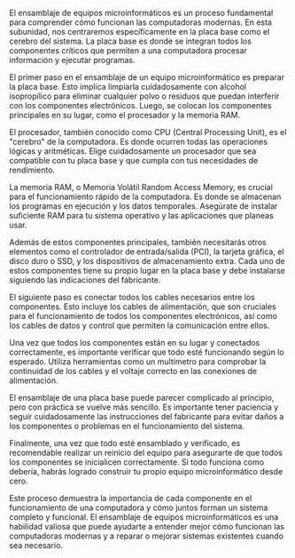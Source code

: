 El ensamblaje de equipos microinformáticos es un proceso fundamental para comprender cómo funcionan las computadoras modernas. En esta subunidad, nos centraremos específicamente en la placa base como el cerebro del sistema. La placa base es donde se integran todos los componentes críticos que permiten a una computadora procesar información y ejecutar programas.

El primer paso en el ensamblaje de un equipo microinformático es preparar la placa base. Esto implica limpiarla cuidadosamente con alcohol isopropílico para eliminar cualquier polvo o residuos que puedan interferir con los componentes electrónicos. Luego, se colocan los componentes principales en su lugar, como el procesador y la memoria RAM.

El procesador, también conocido como CPU (Central Processing Unit), es el "cerebro" de la computadora. Es donde ocurren todas las operaciones lógicas y aritméticas. Elige cuidadosamente un procesador que sea compatible con tu placa base y que cumpla con tus necesidades de rendimiento.

La memoria RAM, o Memoria Volátil Random Access Memory, es crucial para el funcionamiento rápido de la computadora. Es donde se almacenan los programas en ejecución y los datos temporales. Asegúrate de instalar suficiente RAM para tu sistema operativo y las aplicaciones que planeas usar.

Además de estos componentes principales, también necesitarás otros elementos como el controlador de entrada/salida (PCI), la tarjeta gráfica, el disco duro o SSD, y los dispositivos de almacenamiento extra. Cada uno de estos componentes tiene su propio lugar en la placa base y debe instalarse siguiendo las indicaciones del fabricante.

El siguiente paso es conectar todos los cables necesarios entre los componentes. Esto incluye los cables de alimentación, que son cruciales para el funcionamiento de todos los componentes electrónicos, así como los cables de datos y control que permiten la comunicación entre ellos.

Una vez que todos los componentes están en su lugar y conectados correctamente, es importante verificar que todo esté funcionando según lo esperado. Utiliza herramientas como un multímetro para comprobar la continuidad de los cables y el voltaje correcto en las conexiones de alimentación.

El ensamblaje de una placa base puede parecer complicado al principio, pero con práctica se vuelve más sencillo. Es importante tener paciencia y seguir cuidadosamente las instrucciones del fabricante para evitar daños a los componentes o problemas en el funcionamiento del sistema.

Finalmente, una vez que todo esté ensamblado y verificado, es recomendable realizar un reinicio del equipo para asegurarte de que todos los componentes se inicialicen correctamente. Si todo funciona como debería, habrás logrado construir tu propio equipo microinformático desde cero.

Este proceso demuestra la importancia de cada componente en el funcionamiento de una computadora y cómo juntos forman un sistema completo y funcional. El ensamblaje de equipos microinformáticos es una habilidad valiosa que puede ayudarte a entender mejor cómo funcionan las computadoras modernas y a reparar o mejorar sistemas existentes cuando sea necesario.
